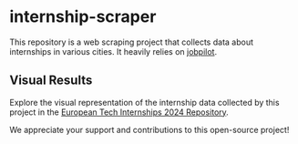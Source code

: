# internship-scraper
This repository is a web scraping project that collects data about internships in various cities. It heavily relies on [jobpilot](https://github.com/fabifont/jobpilot).

## Visual Results
Explore the visual representation of the internship data collected by this project in the [European Tech Internships 2024 Repository](https://github.com/LorenzoLaCorte/european-tech-internships-2024).

We appreciate your support and contributions to this open-source project!
